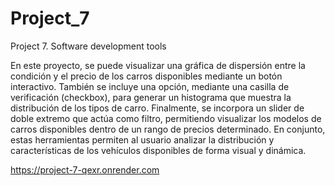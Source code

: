 # Project_7
Project 7. Software development tools

En este proyecto, se puede visualizar una gráfica de dispersión entre la condición y el precio de los carros disponibles mediante un botón interactivo.
También se incluye una opción, mediante una casilla de verificación (checkbox), para generar un histograma que muestra la distribución de los tipos de carro.
Finalmente, se incorpora un slider de doble extremo que actúa como filtro, permitiendo visualizar los modelos de carros disponibles dentro de un rango de precios determinado.
En conjunto, estas herramientas permiten al usuario analizar la distribución y características de los vehículos disponibles de forma visual y dinámica.

https://project-7-qexr.onrender.com

